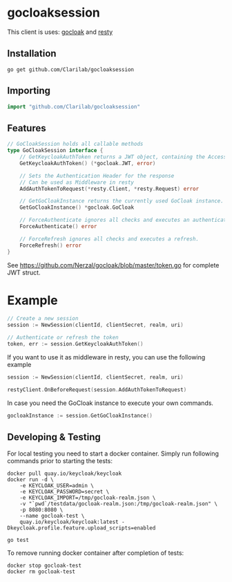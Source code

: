 # gocloaksession

This client is uses: [gocloak](https://github.com/Nerzal/gocloak) and [resty](https://github.com/go-resty/resty)

## Installation
```shell
go get github.com/Clarilab/gocloaksession
```

## Importing
```go
import "github.com/Clarilab/gocloaksession"
```

## Features
```go
// GoCloakSession holds all callable methods
type GoCloakSession interface {
	// GetKeycloakAuthToken returns a JWT object, containing the AccessToken and more
	GetKeycloakAuthToken() (*gocloak.JWT, error)

	// Sets the Authentication Header for the response
	// Can be used as Middleware in resty
	AddAuthTokenToRequest(*resty.Client, *resty.Request) error

	// GetGoCloakInstance returns the currently used GoCloak instance.
	GetGoCloakInstance() *gocloak.GoCloak

	// ForceAuthenticate ignores all checks and executes an authentication.
	ForceAuthenticate() error

	// ForceRefresh ignores all checks and executes a refresh.
	ForceRefresh() error
}

```
See https://github.com/Nerzal/gocloak/blob/master/token.go for complete JWT struct.

# Example
```go
// Create a new session
session := NewSession(clientId, clientSecret, realm, uri)

// Authenticate or refresh the token
token, err := session.GetKeycloakAuthToken()
```

If you want to use it as middleware in resty, you can use the following example
```go
session := NewSession(clientId, clientSecret, realm, uri)

restyClient.OnBeforeRequest(session.AddAuthTokenToRequest)
```

In case you need the GoCloak instance to execute your own commands.
```go
gocloakInstance := session.GetGoCloakInstance()
```

## Developing & Testing
For local testing you need to start a docker container. Simply run following commands prior to starting the tests:

```shell
docker pull quay.io/keycloak/keycloak
docker run -d \
	-e KEYCLOAK_USER=admin \
	-e KEYCLOAK_PASSWORD=secret \
	-e KEYCLOAK_IMPORT=/tmp/gocloak-realm.json \
	-v "`pwd`/testdata/gocloak-realm.json:/tmp/gocloak-realm.json" \
	-p 8080:8080 \
	--name gocloak-test \
	quay.io/keycloak/keycloak:latest -Dkeycloak.profile.feature.upload_scripts=enabled

go test
```

To remove running docker container after completion of tests:

```shell
docker stop gocloak-test
docker rm gocloak-test
```